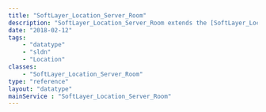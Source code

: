 ```yaml
---
title: "SoftLayer_Location_Server_Room"
description: "SoftLayer_Location_Server_Room extends the [SoftLayer_Location](reference/datatypes/SoftLayer_Location) data type to include server room-specific properties. "
date: "2018-02-12"
tags:
    - "datatype"
    - "sldn"
    - "Location"
classes:
    - "SoftLayer_Location_Server_Room"
type: "reference"
layout: "datatype"
mainService : "SoftLayer_Location_Server_Room"
---
```

